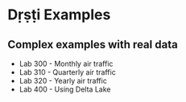 # Dṛṣṭi Examples


## Complex examples with real data

 * Lab 300 - Monthly air traffic
 * Lab 310 - Quarterly air traffic
 * Lab 320 - Yearly air traffic
 * Lab 400 - Using Delta Lake
